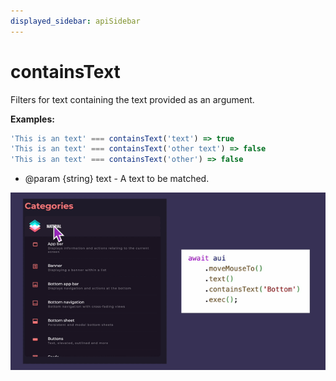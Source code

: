 ```yaml
---
displayed_sidebar: apiSidebar
---
```

# containsText

Filters for text containing the text provided as an argument.

**Examples:** 
```typescript
'This is an text' === containsText('text') => true
'This is an text' === containsText('other text') => false
'This is an text' === containsText('other') => false
```

   * @param {string} text - A text to be matched.

![containsText](../../../static/img/gif/containsText.gif)
